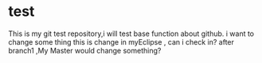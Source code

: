 # test
This is my git test repository,i will test base function about github.
i want to change some thing
this is change in myEclipse , can i check in?
after branch1 ,My Master would change something?
